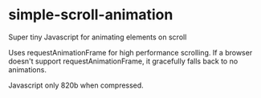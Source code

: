 # simple-scroll-animation
Super tiny Javascript for animating elements on scroll

Uses requestAnimationFrame for high performance scrolling. If a browser doesn't support requestAnimationFrame, it gracefully falls back to no animations.

Javascript only 820b when compressed.
